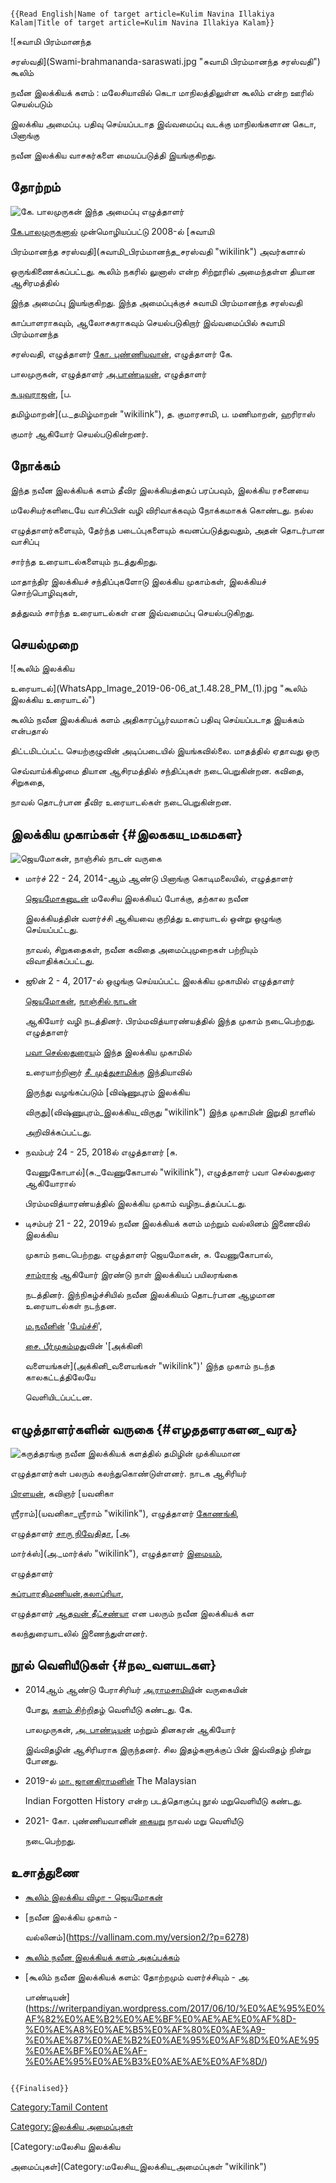 ```{=mediawiki}
{{Read English|Name of target article=Kulim Navina Illakiya Kalam|Title of target article=Kulim Navina Illakiya Kalam}}
```
![சுவாமி பிரம்மானந்த
சரஸ்வதி](Swami-brahmananda-saraswati.jpg "சுவாமி பிரம்மானந்த சரஸ்வதி") கூலிம்
நவீன இலக்கியக் களம் : மலேசியாவில் கெடா மாநிலத்திலுள்ள கூலிம் என்ற ஊரில் செயல்படும்
இலக்கிய அமைப்பு. பதிவு செய்யப்படாத இவ்வமைப்பு வடக்கு மாநிலங்களான கெடா, பினாங்கு
நவீன இலக்கிய வாசகர்களை மையப்படுத்தி இயங்குகிறது.

## தோற்றம்

![கே. பாலமுருகன்](கே.பா.jpg "கே. பாலமுருகன்") இந்த அமைப்பு எழுத்தாளர்
[கே.பாலமுருகனால்](கே.பாலமுருகன் "wikilink") முன்மொழியப்பட்டு 2008-ல் [சுவாமி
பிரம்மானந்த சரஸ்வதி](சுவாமி_பிரம்மானந்த_சரஸ்வதி "wikilink") அவர்களால்
ஒருங்கிணைக்கப்பட்டது. கூலிம் நகரில் லுனாஸ் என்ற சிற்றூரில் அமைந்தள்ள தியான ஆசிரமத்தில்
இந்த அமைப்பு இயங்குகிறது. இந்த அமைப்புக்குச் சுவாமி பிரம்மானந்த சரஸ்வதி
காப்பாளராகவும், ஆலோசகராகவும் செயல்படுகிறார் இவ்வமைப்பில் சுவாமி பிரம்மானந்த
சரஸ்வதி, எழுத்தாளர் [கோ. புண்ணியவான்](கோ._புண்ணியவான் "wikilink"), எழுத்தாளர் கே.
பாலமுருகன், எழுத்தாளர் [அ.பாண்டியன்](அ.பாண்டியன் "wikilink"), எழுத்தாளர்
[சு.யுவராஜன்](சு.யுவராஜன் "wikilink"), [ப.
தமிழ்மாறன்](ப._தமிழ்மாறன் "wikilink"), த. குமாரசாமி, ப. மணிமாறன், ஹரிராஸ்
குமார் ஆகியோர் செயல்படுகின்றனர்.

## நோக்கம்

இந்த நவீன இலக்கியக் களம் தீவிர இலக்கியத்தைப் பரப்பவும், இலக்கிய ரசனையை
மலேசியர்களிடையே வாசிப்பின் வழி விரிவாக்கவும் நோக்கமாகக் கொண்டது. நல்ல
எழுத்தாளர்களையும், தேர்ந்த படைப்புகளையும் கவனப்படுத்துவதும், அதன் தொடர்பான வாசிப்பு
சார்ந்த உரையாடல்களையும் நடத்துகிறது.

மாதாந்திர இலக்கியச் சந்திப்புகளோடு இலக்கிய முகாம்கள், இலக்கியச் சொற்பொழிவுகள்,
தத்துவம் சார்ந்த உரையாடல்கள் என இவ்வமைப்பு செயல்படுகிறது.

## செயல்முறை

![கூலிம் இலக்கிய
உரையாடல்](WhatsApp_Image_2019-06-06_at_1.48.28_PM_(1).jpg "கூலிம் இலக்கிய உரையாடல்")
கூலிம் நவீன இலக்கியக் களம் அதிகாரப்பூர்வமாகப் பதிவு செய்யப்படாத இயக்கம் என்பதால்
திட்டமிடப்பட்ட செயற்குழுவின் அடிப்படையில் இயங்கவில்லை. மாதத்தில் ஏதாவது ஒரு
செவ்வாய்க்கிழமை தியான ஆசிரமத்தில் சந்திப்புகள் நடைபெறுகின்றன. கவிதை, சிறுகதை,
நாவல் தொடர்பான தீவிர உரையாடல்கள் நடைபெறுகின்றன.

## இலக்கிய முகாம்கள் {#இலககய_மகமகள}

![ஜெயமோகன், நாஞ்சில் நாடன் வருகை](களம்.jpg "ஜெயமோகன், நாஞ்சில் நாடன் வருகை")

-   மார்ச் 22 - 24, 2014-ஆம் ஆண்டு பினாங்கு கொடிமலையில், எழுத்தாளர்
    [ஜெயமோகனுடன்](ஜெயமோகன் "wikilink") மலேசிய இலக்கியப் போக்கு, தற்கால நவீன
    இலக்கியத்தின் வளர்ச்சி ஆகியவை குறித்து உரையாடல் ஒன்று ஒழுங்கு செய்யப்பட்டது.
    நாவல், சிறுகதைகள், நவீன கவிதை அமைப்புமுறைகள் பற்றியும் விவாதிக்கப்பட்டது.
-   ஜூன் 2 - 4, 2017-ல் ஒழுங்கு செய்யப்பட்ட இலக்கிய முகாமில் எழுத்தாளர்
    [ஜெயமோகன்](ஜெயமோகன் "wikilink"), [நாஞ்சில் நாடன்](நாஞ்சில்_நாடன் "wikilink")
    ஆகியோர் வழி நடத்தினர். பிரம்மவித்யாரண்யத்தில் இந்த முகாம் நடைபெற்றது. எழுத்தாளர்
    [பவா செல்லதுரைய](பவா_செல்லதுரை "wikilink")ும் இந்த இலக்கிய முகாமில்
    உரையாற்றினார் [சீ. முத்துசாமிக்கு](சீ._முத்துசாமி "wikilink") இந்தியாவில்
    இருந்து வழங்கப்படும் [விஷ்ணுபுரம் இலக்கிய
    விருது](விஷ்ணுபுரம்_இலக்கிய_விருது "wikilink") இந்த முகாமின் இறுதி நாளில்
    அறிவிக்கப்பட்டது.
-   நவம்பர் 24 - 25, 2018ல் எழுத்தாளர் [சு.
    வேணுகோபால்](சு._வேணுகோபால் "wikilink"), எழுத்தாளர் பவா செல்லதுரை ஆகியோரால்
    பிரம்மவித்யாரண்யத்தில் இலக்கிய முகாம் வழிநடத்தப்பட்டது.
-   டிசம்பர் 21 - 22, 2019ல் நவீன இலக்கியக் களம் மற்றும் வல்லினம் இணைவில் இலக்கிய
    முகாம் நடைபெற்றது. எழுத்தாளர் ஜெயமோகன், சு. வேணுகோபால்,
    [சாம்ராஜ்](சாம்ராஜ் "wikilink") ஆகியோர் இரண்டு நாள் இலக்கியப் பயிலரங்கை
    நடத்தினர். இந்நிகழ்ச்சியில் நவீன இலக்கியம் தொடர்பான ஆழமான உரையாடல்கள் நடந்தன.
    [ம.நவீனின்](ம._நவீன் "wikilink") \'[பேய்ச்சி](பேய்ச்சி_(நாவல்) "wikilink")\',
    [சை. பீர்முகம்மத](சை._பீர்முகம்மது "wikilink")ுவின் \'[அக்கினி
    வளையங்கள்](அக்கினி_வளையங்கள் "wikilink")' இந்த முகாம் நடந்த காலகட்டத்திலேயே
    வெளியிடப்பட்டன.

## எழுத்தாளர்களின் வருகை {#எழததளரகளன_வரக}

![கருத்தரங்கு](பவா.jpg "கருத்தரங்கு") நவீன இலக்கியக் களத்தில் தமிழின் முக்கியமான
எழுத்தாளர்கள் பலரும் கலந்துகொண்டுள்ளனர். நாடக ஆசிரியர்
[பிரளயன்](பிரளயன் "wikilink"), கவிஞர் [யவனிகா
ஶ்ரீராம்](யவனிகா_ஶ்ரீராம் "wikilink"), எழுத்தாளர் [கோணங்கி](கோணங்கி "wikilink"),
எழுத்தாளர் [சாரு நிவேதிதா](சாரு_நிவேதிதா "wikilink"), [அ.
மார்க்ஸ்](அ._மார்க்ஸ் "wikilink"), எழுத்தாளர் [இமையம்](இமையம் "wikilink"),
எழுத்தாளர்
[சுப்ரபாரதிமணியன்](சுப்ரபாரதிமணியன் "wikilink"),[கலாப்ரியா](கலாப்ரியா "wikilink"),
எழுத்தாளர் [ஆதவன் தீட்சண்யா](ஆதவன்_தீட்சண்யா "wikilink") என பலரும் நவீன இலக்கியக் கள
கலந்துரையாடலில் இணைந்துள்ளனர்.

## நூல் வெளியீடுகள் {#நல_வளயடகள}

-   2014ஆம் ஆண்டு பேராசிரியர் [அ.ராமசாமிய](அ.ராமசாமி "wikilink")ின் வருகையின்
    போது, [களம் சிற்றிதழ்](களம்_சிற்றிதழ் "wikilink") வெளியீடு கண்டது. கே.
    பாலமுருகன், [அ. பாண்டியன்](அ.பாண்டியன் "wikilink") மற்றும் தினகரன் ஆகியோர்
    இவ்விதழின் ஆசிரியராக இருந்தனர். சில இதழ்களுக்குப் பின் இவ்விதழ் நின்று போனது.
-   2019-ல் [மா. ஜானகிராமனின்](மா._ஜானகிராமன் "wikilink") The Malaysian
    Indian Forgotten History என்ற படத்தொகுப்பு நூல் மறுவெளியீடு கண்டது.
-   2021- கோ. புண்ணியவானின் [கையறு](கையறு "wikilink") நாவல் மறு வெளியீடு
    நடைபெற்றது.

## உசாத்துணை

-   [கூலிம் இலக்கிய விழா - ஜெயமோகன்](https://www.jeyamohan.in/99018/)
-   [நவீன இலக்கிய முகாம் -
    வல்லினம்](https://vallinam.com.my/version2/?p=6278)
-   [கூலிம் நவீன இலக்கியக் களம் அகப்பக்கம்](https://kmtlc.blogspot.com/)
-   [கூலிம் நவீன இலக்கியக் களம்: தோற்றமும் வளர்ச்சியும் - அ.
    பாண்டியன்](https://writerpandiyan.wordpress.com/2017/06/10/%E0%AE%95%E0%AF%82%E0%AE%B2%E0%AE%BF%E0%AE%AE%E0%AF%8D-%E0%AE%A8%E0%AE%B5%E0%AF%80%E0%AE%A9-%E0%AE%87%E0%AE%B2%E0%AE%95%E0%AF%8D%E0%AE%95%E0%AE%BF%E0%AE%AF-%E0%AE%95%E0%AE%B3%E0%AE%AE%E0%AF%8D/)

```{=mediawiki}
{{Finalised}}
```
[Category:Tamil Content](Category:Tamil_Content "wikilink")
[Category:இலக்கிய அமைப்புகள்](Category:இலக்கிய_அமைப்புகள் "wikilink")
[Category:மலேசிய இலக்கிய
அமைப்புகள்](Category:மலேசிய_இலக்கிய_அமைப்புகள் "wikilink")

